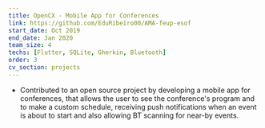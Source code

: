 ```yaml
---
title: OpenCX - Mobile App for Conferences
link: https://github.com/EduRibeiro00/AMA-feup-esof
start_date: Oct 2019
end_date: Jan 2020
team_size: 4
techs: [Flutter, SQLite, Gherkin, Bluetooth]
order: 3
cv_section: projects
---
```

* Contributed to an open source project by developing a mobile app for conferences, that allows the user to see the conference's program and to make a custom schedule, receiving push notifications when an event is about to start and also allowing BT scanning for near-by events.